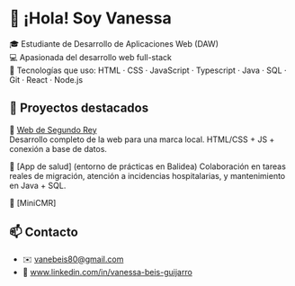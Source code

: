 # 👋 ¡Hola! Soy Vanessa

🎓 Estudiante de Desarrollo de Aplicaciones Web (DAW)  
💻 Apasionada del desarrollo web full-stack  
🧰 Tecnologías que uso: HTML · CSS · JavaScript · Typescript · Java · SQL · Git · React · Node.js  

## 🚀 Proyectos destacados

🔹 [Web de Segundo Rey](https://github.com/vanessabguijarro/segundo-rey-demo)  
Desarrollo completo de la web para una marca local. HTML/CSS + JS + conexión a base de datos.

🔹 [App de salud] (entorno de prácticas en Balidea) 
Colaboración en tareas reales de migración, atención a incidencias hospitalarias, y mantenimiento en Java + SQL.

🔹 [MiniCMR]

## 📫 Contacto
- ✉️ vanebeis80@gmail.com
- 💼 www.linkedin.com/in/vanessa-beis-guijarro
